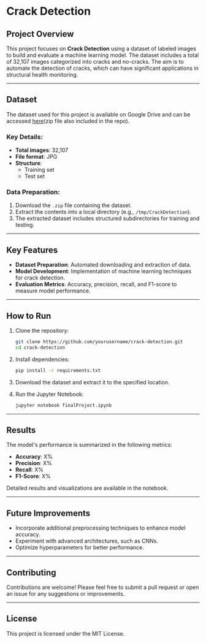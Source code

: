 # Crack Detection

## Project Overview

This project focuses on **Crack Detection** using a dataset of labeled images to build and evaluate a machine learning model. The dataset includes a total of 32,107 images categorized into cracks and no-cracks. The aim is to automate the detection of cracks, which can have significant applications in structural health monitoring.

---

## Dataset

The dataset used for this project is available on Google Drive and can be accessed [here](https://drive.google.com/uc?id=11DEcZ7g34rdsXsB-HdhpE6S3tL7QLZlj)(zip file also included in the repo).

### Key Details:
- **Total images**: 32,107
- **File format**: JPG
- **Structure**:
  - Training set
  - Test set

### Data Preparation:
1. Download the `.zip` file containing the dataset.
2. Extract the contents into a local directory (e.g., `/tmp/CrackDetection`).
3. The extracted dataset includes structured subdirectories for training and testing.

---

## Key Features

- **Dataset Preparation**: Automated downloading and extraction of data.
- **Model Development**: Implementation of machine learning techniques for crack detection.
- **Evaluation Metrics**: Accuracy, precision, recall, and F1-score to measure model performance.

---

## How to Run

1. Clone the repository:
   ```bash
   git clone https://github.com/yourusername/crack-detection.git
   cd crack-detection
   ```

2. Install dependencies:
   ```bash
   pip install -r requirements.txt
   ```

3. Download the dataset and extract it to the specified location.

4. Run the Jupyter Notebook:
   ```bash
   jupyter notebook finalProject.ipynb
   ```

---

## Results

The model's performance is summarized in the following metrics:
- **Accuracy**: X%
- **Precision**: X%
- **Recall**: X%
- **F1-Score**: X%

Detailed results and visualizations are available in the notebook.

---

## Future Improvements

- Incorporate additional preprocessing techniques to enhance model accuracy.
- Experiment with advanced architectures, such as CNNs.
- Optimize hyperparameters for better performance.

---

## Contributing

Contributions are welcome! Please feel free to submit a pull request or open an issue for any suggestions or improvements.

---

## License

This project is licensed under the MIT License.
